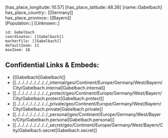 ﻿---
location: [48.38,10.57] 
mapzoom: [7,12] 
mapmarker: city 
type: City
tags:
- geo/City


SpocWebEntityId: 30332
isDeleted: false
confidential: public

---
[has_place_longitude::10.57] 
[has_place_latitude::48.38] 
[name::Gabelbach] 
has_place_country:: [[Germany]]  
has_place_province:: [[Bayern]]  
[Population::] 
[Unknown::] 


```leaflet
id: Gabelbach
coordinates: [[Gabelbach]] 
markerFile: [[Gabelbach]] 
defaultZoom: 11 
maxZoom: 18
```


## Confidential Links & Embeds: 
- [[Gabelbach|Gabelbach]]  
- [[../../../../../../../../_internal/geo/Continent/Europe/Germany/West/Bayern/City/Gabelbach.internal|Gabelbach.internal]] 
- [[../../../../../../../../_protect/geo/Continent/Europe/Germany/West/Bayern/City/Gabelbach.protect|Gabelbach.protect]] 
- [[../../../../../../../../_private/geo/Continent/Europe/Germany/West/Bayern/City/Gabelbach.private|Gabelbach.private]] 
- [[../../../../../../../../_personal/geo/Continent/Europe/Germany/West/Bayern/City/Gabelbach.personal|Gabelbach.personal]] 
- [[../../../../../../../../_secret/geo/Continent/Europe/Germany/West/Bayern/City/Gabelbach.secret|Gabelbach.secret]] 

